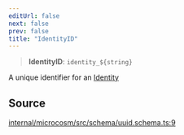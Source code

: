 ```yaml
---
editUrl: false
next: false
prev: false
title: "IdentityID"
---
```


> **IdentityID**: ```identity_${string}```

A unique identifier for an [Identity](../../../../../../microcosm/type-aliases/identity)

## Source

[internal/microcosm/src/schema/uuid.schema.ts:9](https://github.com/nodenogg-in/alpha-p2p/blob/aa60360/internal/microcosm/src/schema/uuid.schema.ts#L9)

